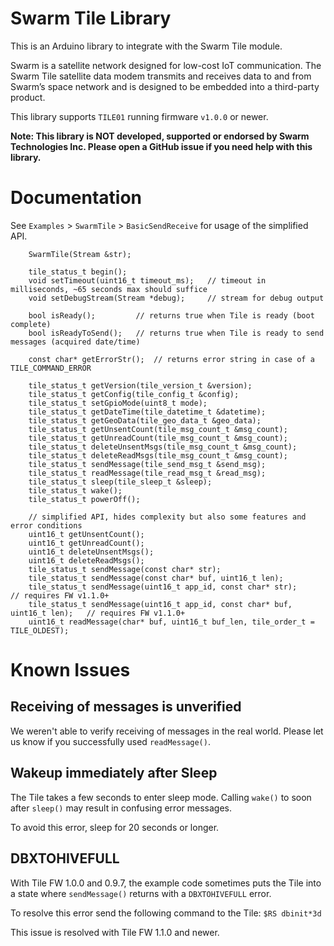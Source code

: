 # Swarm Tile Library

This is an Arduino library to integrate with the Swarm Tile module.

Swarm is a satellite network designed for low-cost IoT communication. The Swarm Tile satellite data modem transmits and receives data to and from Swarm’s space network and is designed to be embedded into a third-party product.

This library supports `TILE01` running firmware `v1.0.0` or newer.

**Note: This library is NOT developed, supported or endorsed by Swarm Technologies Inc. Please open a GitHub issue if you need help with this library.**

# Documentation

See `Examples` > `SwarmTile` > `BasicSendReceive` for usage of the simplified API.

```
    SwarmTile(Stream &str);

    tile_status_t begin();
    void setTimeout(uint16_t timeout_ms);   // timeout in milliseconds, ~65 seconds max should suffice
    void setDebugStream(Stream *debug);     // stream for debug output

    bool isReady();         // returns true when Tile is ready (boot complete)
    bool isReadyToSend();   // returns true when Tile is ready to send messages (acquired date/time)

    const char* getErrorStr();  // returns error string in case of a TILE_COMMAND_ERROR

    tile_status_t getVersion(tile_version_t &version);
    tile_status_t getConfig(tile_config_t &config);
    tile_status_t setGpioMode(uint8_t mode);
    tile_status_t getDateTime(tile_datetime_t &datetime);
    tile_status_t getGeoData(tile_geo_data_t &geo_data);
    tile_status_t getUnsentCount(tile_msg_count_t &msg_count);
    tile_status_t getUnreadCount(tile_msg_count_t &msg_count);
    tile_status_t deleteUnsentMsgs(tile_msg_count_t &msg_count);
    tile_status_t deleteReadMsgs(tile_msg_count_t &msg_count);
    tile_status_t sendMessage(tile_send_msg_t &send_msg);
    tile_status_t readMessage(tile_read_msg_t &read_msg);
    tile_status_t sleep(tile_sleep_t &sleep);
    tile_status_t wake();
    tile_status_t powerOff();

    // simplified API, hides complexity but also some features and error conditions
    uint16_t getUnsentCount();
    uint16_t getUnreadCount();
    uint16_t deleteUnsentMsgs();
    uint16_t deleteReadMsgs();
    tile_status_t sendMessage(const char* str);
    tile_status_t sendMessage(const char* buf, uint16_t len);
    tile_status_t sendMessage(uint16_t app_id, const char* str);     // requires FW v1.1.0+    
    tile_status_t sendMessage(uint16_t app_id, const char* buf, uint16_t len);   // requires FW v1.1.0+
    uint16_t readMessage(char* buf, uint16_t buf_len, tile_order_t = TILE_OLDEST);
```

# Known Issues

## Receiving of messages is unverified

We weren't able to verify receiving of messages in the real world. Please let us know if you successfully used `readMessage()`.

## Wakeup immediately after Sleep

The Tile takes a few seconds to enter sleep mode. Calling `wake()` to soon after `sleep()` may result in confusing error messages. 

To avoid this error, sleep for 20 seconds or longer.

## DBXTOHIVEFULL

With Tile FW 1.0.0 and 0.9.7, the example code sometimes puts the Tile into a state where `sendMessage()` returns with a `DBXTOHIVEFULL` error.

To resolve this error send the following command to the Tile: `$RS dbinit*3d`

This issue is resolved with Tile FW 1.1.0 and newer.

